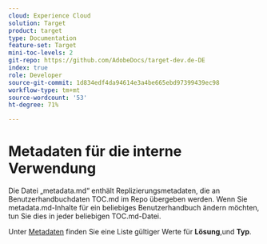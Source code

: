```yaml
---
cloud: Experience Cloud
solution: Target
product: target
type: Documentation
feature-set: Target
mini-toc-levels: 2
git-repo: https://github.com/AdobeDocs/target-dev.de-DE
index: true
role: Developer
source-git-commit: 1d834edf4da94614e3a4be665ebd97399439ec98
workflow-type: tm+mt
source-wordcount: '53'
ht-degree: 71%

---
```



# Metadaten für die interne Verwendung

Die Datei „metadata.md“ enthält Replizierungsmetadaten, die an Benutzerhandbuchdaten TOC.md im Repo übergeben werden. Wenn Sie metadata.md-Inhalte für ein beliebiges Benutzerhandbuch ändern möchten, tun Sie dies in jeder beliebigen TOC.md-Datei.

Unter [Metadaten](https://experienceleague.adobe.com/docs/authoring-guide-exl/using/editing/user-guide-setup/metadata.html) finden Sie eine Liste gültiger Werte für **Lösung**, **&#x200B;**&#x200B;und **Typ**.
